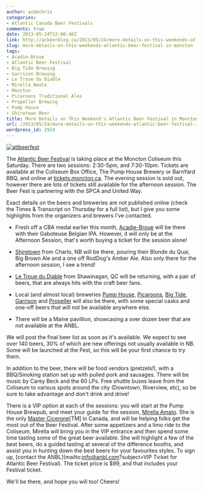 ```yaml
---
author: acbbchris
categories:
- Atlantic Canada Beer Festivals
comments: true
date: 2013-05-24T12:00:46Z
link: http://acbeerblog.ca/2013/05/24/more-details-on-this-weekends-atlantic-beer-festival-in-moncton/
slug: more-details-on-this-weekends-atlantic-beer-festival-in-moncton
tags:
- Acadie-Broue
- Atlantic Beer Festival
- Big Tide Brewing
- Garrison Brewing
- Le Troue du Diable
- Mirella Amato
- Moncton
- Picaroons Traditional Ales
- Propeller Brewing
- Pump House
- Shiretown Beer
title: More Details on This Weekend's Atlantic Beer Festival in Moncton
url: /2013/05/24/more-details-on-this-weekends-atlantic-beer-festival-in-moncton/
wordpress_id: 2924
---
```


[![atlbeerfest](http://acbeerblog.ca/wp-content/uploads/2012/05/atlbeerfest1.png)](http://acbeerblog.ca/wp-content/uploads/2012/05/atlbeerfest1.png)




The [Atlantic Beer Festival](http://www.atlanticbeerfestival.ca/Atlantic_Beer_Festival_New/Home.html) is taking place at the Moncton Coliseum this Saturday. There are two sessions: 2:30-5pm, and 7:30-10pm. Tickets are available at the Coliseum Box Office, The Pump House Brewery or BarnYard BBQ, and online at [tickets.moncton.ca](https://tickets.moncton.ca/Online/default.asp?brand=All&sessionlanguage=EN). The evening session is sold out, however there are lots of tickets still available for the afternoon session. The Beer Fest is partnering with the SPCA and United Way.




Exact details on the beers and breweries are not published online (check the Times & Transcript on Thursday for a full list), but I give you some highlights from the organizers and brewers I've contacted.


- Fresh off a CBA medal earlier this month, [Acadie-Broue](https://www.facebook.com/pages/Acadie-Broue/176759632361301) will be there with their Gaboteuse Belgian IPA. However, it will only be at the Afternoon Session, that's worth buying a ticket for the session alone!

- [Shiretown](https://www.facebook.com/shiretown) from Charlo, NB will be there, pouring their Blonde du Quai, Big Brown Ale and a one off RodDog's Amber Ale. Also only there for the afternoon session, I see a trend!

- [Le Troue du Diable](http://www.troududiable.com/) from Shawinagan, QC will be returning, with a pair of beers, that are always hits with the craft beer fans.

- Local (and almost local) breweries [Pump House](pumphousebrewery.ca), [Picaroons](http://www.picaroons.ca/), [Big Tide](http://www.bigtidebrew.com/), [Garrison](http://www.garrisonbrewing.com/) and [Propeller](http://drinkpropeller.ca/) will also be there, with some special casks and one-off beers that will not be available anywhere else.

- There will be a Maine pavillion, showcasing a over dozen beer that are not available at the ANBL.

We will post the final beer list as soon as it's available. We expect to see over 140 beers, 30% of which are new offerings not usually available in NB. Some will be launched at the Fest, so this will be your first chance to try them.

In addition to the beer, there will be food vendors (pretzels!), with a BBQ/Smoking station set up with pulled pork and sausages. There will be music by Carey Beck and the 60 LPs. Free shuttle buses leave from the Coliseum to various spots around the city (Downtown, Riverview, etc), so be sure to take advantage and don't drink and drive!

There is a VIP option at each of the sessions: you will start at the Pump House Brewpub, and meet your guide for the session, [Mirella Amato](http://beerology.ca/). She is the only [Master Cicerone](https://cicerone.org/)[TM] in Canada, and will be helping folks get the most out of the Beer Festival. After some appetizers and a limo ride to the Coliseum, Mirella will bring you in the VIP entrance and then spend some time tasting some of the great beer available. She will highlight a few of the best beers, do a guided tasting at several of the difference booths, and assist you in hunting down the best beers for your favourites styles. To sign up, [contact the ANBL](mailto:info@anbl.com?subject=VIP Ticket for Atlantic Beer Festival). The ticket price is $99, and that includes your Festival ticket.

We'll be there, and hope you will too! Cheers!
